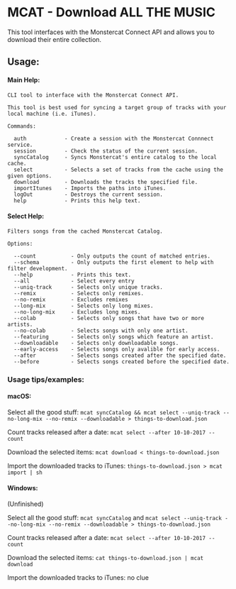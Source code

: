 # MCAT - Download ALL THE MUSIC

This tool interfaces with the Monstercat Connect API and allows you to download their entire collection.

## Usage:

#### Main Help:
```
CLI tool to interface with the Monstercat Connect API.

This tool is best used for syncing a target group of tracks with your local machine (i.e. iTunes).

Commands:

  auth            - Create a session with the Monstercat Connnect service.
  session         - Check the status of the current session.
  syncCatalog     - Syncs Monstercat's entire catalog to the local cache.
  select          - Selects a set of tracks from the cache using the given options.
  download        - Downloads the tracks the specified file.
  importItunes    - Imports the paths into iTunes.
  logOut          - Destroys the current session.
  help            - Prints this help text.
```

#### Select Help:

```
Filters songs from the cached Monstercat Catalog.

Options:

  --count           - Only outputs the count of matched entries.
  --schema          - Only outputs the first element to help with filter development.
  --help            - Prints this text.
  --all             - Select every entry
  --uniq-track      - Selects only unique tracks.
  --remix           - Selects only remixes.
  --no-remix        - Excludes remixes
  --long-mix        - Selects only long mixes.
  --no-long-mix     - Excludes long mixes.
  --colab           - Selects only songs that have two or more artists.
  --no-colab        - Selects songs with only one artist.
  --featuring       - Selects only songs which feature an artist.
  --downloadable    - Selects only downloadable songs.
  --early-access    - Selects songs only avalible for early access.
  --after           - Selects songs created after the specified date.
  --before          - Selects songs created before the specified date.
```

### Usage tips/examples:

#### macOS:

Select all the good stuff: `mcat syncCatalog && mcat select --uniq-track --no-long-mix --no-remix --downloadable > things-to-download.json`

Count tracks released after a date: `mcat select --after 10-10-2017 --count`

Download the selected items: `mcat download < things-to-download.json`

Import the downloaded tracks to iTunes: `things-to-download.json > mcat import | sh`

#### Windows:
(Unfinished)

Select all the good stuff: `mcat syncCatalog` and `mcat select --uniq-track --no-long-mix --no-remix --downloadable > things-to-download.json`

Count tracks released after a date: `mcat select --after 10-10-2017 --count`

Download the selected items: `cat things-to-download.json | mcat download`

Import the downloaded tracks to iTunes: no clue
